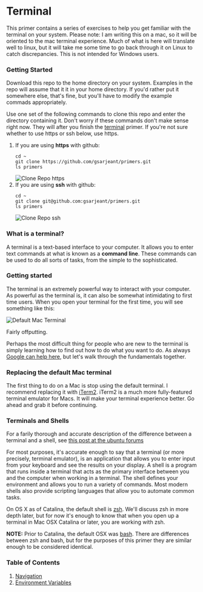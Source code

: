 # Terminal

This primer contains a series of exercises to help you get familiar with the terminal on your system. Please note: I am writing this on a mac, so it will be oriented to the mac terminal experience. Much of what is here will translate well to linux, but it will take me some time to go back through it on Linux to catch discrepancies. This is not intended for Windows users.

### Getting Started

Download this repo to the home directory on your system. Examples in the repo will assume that it it in your home directory. If you'd rather put it somewhere else, that's fine, but you'll have to modify the example commads appropriately.

Use one set of the following commands to clone this repo and enter the directory containing it. Don't worry if these commands don't make sense right now. They will after you finish the [terminal](./terminal) primer. If you're not sure whether to use https or ssh below, use https.

1. If you are using __https__ with github:
    ```
    cd ~
    git clone https://github.com/gsarjeant/primers.git
    ls primers
    ```
    ![Clone Repo https](https://i.imgur.com/MCI3uvP.gif)
1. If you are using __ssh__ with github:
    ```
    cd ~
    git clone git@github.com:gsarjeant/primers.git
    ls primers
    ```
    ![Clone Repo ssh](https://i.imgur.com/jnayM6M.gif)

### What is a terminal?

A terminal is a text-based interface to your computer. It allows you to enter text commands at what is known as a __command line__. These commands can be used to do all sorts of tasks, from the simple to the sophisticated.

### Getting started

The terminal is an extremely powerful way to interact with your computer. As powerful as the terminal is, it can also be somewhat intimidating to first time users. When you open your terminal for the first time, you will see something like this:

![Default Mac Terminal](https://i.imgur.com/4o73QJY.png)

Fairly offputting. 

Perhaps the most difficult thing for people who are new to the terminal is simply learning how to find out how to do what you want to do. As always [Google can help here](https://www.google.com/search?client=firefox-b-1-d&q=basic+mac+terminal+commands), but let's walk through the fundamentals together.

### Replacing the default Mac terminal

The first thing to do on a Mac is stop using the default terminal. I recommend replacing it with [iTerm2](https://iterm2.com/). iTerm2 is a much more fully-featured terminal emulator for Macs. It will make your terminal experience better. Go ahead and grab it before continuing.

### Terminals and Shells

For a farily thorough and accurate description of the difference between a terminal and a shell, see [this post at the ubuntu forums](https://askubuntu.com/questions/506510/what-is-the-difference-between-terminal-console-shell-and-command-line?answertab=votes#tab-top)

For most purposes, it's accurate enough to say that a terminal (or more precisely, terminal emulator), is an application that allows you to enter input from your keyboard and see the results on your display. A shell is a program that runs inside a terminal that acts as the primary interface between you and the computer when working in a terminal. The shell defines your environment and allows you to run a variety of commands. Most modern shells also provide scripting languages that allow you to automate common tasks.

On OS X as of Catalina, the default shell is [zsh](http://zsh.sourceforge.net/). We'll discuss zsh in more depth later, but for now it's enough to know that when you open up a terminal in Mac OSX Catalina or later, you are working with zsh. 

__NOTE:__ Prior to Catalina, the default OSX was [bash](https://www.gnu.org/software/bash/). There are differences between zsh and bash, but for the purposes of this primer they are similar enough to be considered identical.

### Table of Contents

1. [Navigation](navigation/nav_1.md)
1. [Environment Variables](envvars.md)
